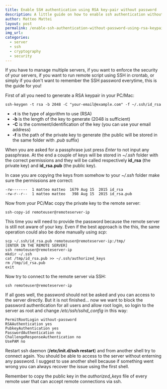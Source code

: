 ```yaml
---
title: Enable SSH authentication using RSA key-pair without password
description: A little guide on how to enable ssh authentication without password using RSA key pair.
author: Matteo Mattei
layout: post
permalink: /enable-ssh-authentication-without-password-using-rsa-keypair/
img_url:
categories:
  - server
  - ssh
  - cryptography
  - security
---
```


If you have to manage multiple servers, if you want to enforce the security of your servers, if you want to run remote script using SSH in crontab, or simply if you don't want to remember the SSH password everytime, this is the guide for you!

First of all you need to generate a RSA keypair in your PC/Mac:

```
ssh-keygen -t rsa -b 2048 -C "your-email@example.com" -f ~/.ssh/id_rsa
```

 - **-t** is the type of algorithm to use (RSA)
 - **-b** is the length of the key to generate (2048 is sufficient)
 - **-C** is the comment/identification of the key (you can use your email address)
 - **-f** is the path of the private key to generate (the public will be stored in the same folder with *.pub* suffix)

When you are asked for a passphrase just press *Enter* to not input any passphrase.
At the end a couple of keys will be stored in *~/.ssh* folder with the correct permissions and they will be called respectively **id_rsa** (the private key) and **id_rsa.pub** (the public key).

In case you are copying the keys from somehow to your *~/.ssh* folder make sure the permissions are correct:

```
-rw-------  1 matteo matteo  1679 Aug 15  2015 id_rsa
-rw-r--r--  1 matteo matteo   398 Aug 15  2015 id_rsa.pub
```

Now from your PC/Mac copy the private key to the remote server:

```
ssh-copy-id remoteuser@remoteserver-ip
```

This time you will need to provide the password because the remote server is still not aware of your key. Even if the best approach is the this, the same operation could also be done manually using *scp*:

```
scp ~/.ssh/id_rsa.pub remoteuser@remoteserver-ip:/tmp/
[ENTER IN THE REMOTE SERVER]
ssh remoteuser@remoteserver-ip
mkdir ~/.ssh
cat /tmp/id_rsa.pub >> ~/.ssh/authorized_keys
rm /tmp/id_rsa.pub
exit
```

Now try to connect to the remote server via SSH:

```
ssh remoteuser@remoteserver-ip
```

If all goes well, the password should not be asked and you can access to the server directly.
But it is not finished... now we want to block the password authentication for all users and allow root login, so login to the server as root and change */etc/ssh/sshd_config* in this way:

```
PermitRootLogin without-password
RSAAuthentication yes
PubkeyAuthentication yes
PasswordAuthentication no
ChallengeResponseAuthentication no
UsePAM no
```

Restart ssh daemon (**/etc/init.d/ssh restart**) and from another shell try to connect again.
You should be able to access to the server without enterning any password. I suggest to use another shell because if something went wrong you can always recover the issue using the first shell.

Remember to copy the public key in the *authorized_keys* file of every remote user that can accept remote connections via ssh.